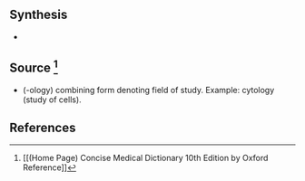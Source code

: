## Synthesis
- 
## Source [^1]
- (-ology) combining form denoting field of study. Example: cytology (study of cells).
## References

[^1]: [[(Home Page) Concise Medical Dictionary 10th Edition by Oxford Reference]]